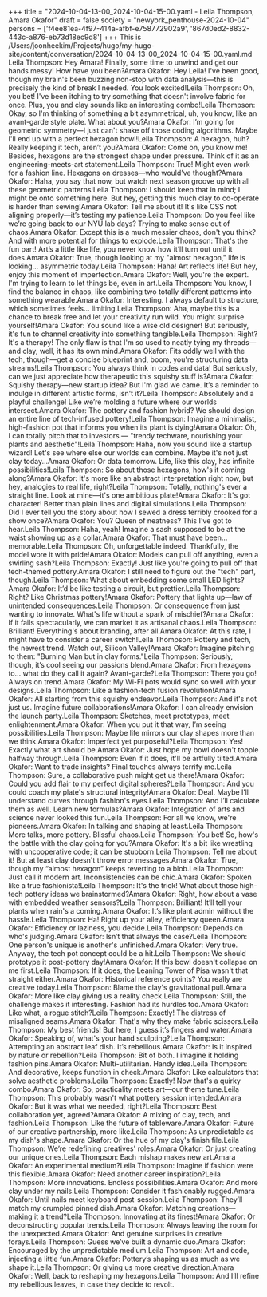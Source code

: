 +++
title = "2024-10-04-13-00_2024-10-04-15-00.yaml - Leila Thompson, Amara Okafor"
draft = false
society = "newyork_penthouse-2024-10-04"
persons = ['f4ee81ea-4f97-414a-afbf-e758772902a9', '867d0ed2-8832-443c-a876-eb73d18ec9d8']
+++
This is /Users/joonheekim/Projects/hugo/my-hugo-site/content/conversation/2024-10-04-13-00_2024-10-04-15-00.yaml.md
Leila Thompson: Hey Amara! Finally, some time to unwind and get our hands messy! How have you been?Amara Okafor: Hey Leila! I've been good, though my brain's been buzzing non-stop with data analysis—this is precisely the kind of break I needed. You look excited!Leila Thompson: Oh, you bet! I've been itching to try something that doesn't involve fabric for once. Plus, you and clay sounds like an interesting combo!Leila Thompson: Okay, so I'm thinking of something a bit asymmetrical, uh, you know, like an avant-garde style plate. What about you?Amara Okafor: I’m going for geometric symmetry—I just can't shake off those coding algorithms. Maybe I'll end up with a perfect hexagon bowl!Leila Thompson: A hexagon, huh? Really keeping it tech, aren’t you?Amara Okafor: Come on, you know me! Besides, hexagons are the strongest shape under pressure. Think of it as an engineering-meets-art statement.Leila Thompson: True! Might even work for a fashion line. Hexagons on dresses—who would’ve thought?Amara Okafor: Haha, you say that now, but watch next season groove up with all these geometric patterns!Leila Thompson: I should keep that in mind; I might be onto something here. But hey, getting this much clay to co-operate is harder than sewing!Amara Okafor: Tell me about it! It's like CSS not aligning properly—it’s testing my patience.Leila Thompson: Do you feel like we’re going back to our NYU lab days? Trying to make sense out of chaos.Amara Okafor: Except this is a much messier chaos, don't you think? And with more potential for things to explode.Leila Thompson: That's the fun part! Art’s a little like life, you never know how it’ll turn out until it does.Amara Okafor: True, though looking at my "almost hexagon," life is looking... asymmetric today.Leila Thompson: Haha! Art reflects life! But hey, enjoy this moment of imperfection.Amara Okafor: Well, you're the expert. I'm trying to learn to let things be, even in art.Leila Thompson: You know, I find the balance in chaos, like combining two totally different patterns into something wearable.Amara Okafor: Interesting. I always default to structure, which sometimes feels... limiting.Leila Thompson: Aha, maybe this is a chance to break free and let your creativity run wild. You might surprise yourself!Amara Okafor: You sound like a wise old designer! But seriously, it's fun to channel creativity into something tangible.Leila Thompson: Right? It's a therapy! The only flaw is that I'm so used to neatly tying my threads—and clay, well, it has its own mind.Amara Okafor: Fits oddly well with the tech, though—get a concise blueprint and, boom, you're structuring data streams!Leila Thompson: You always think in codes and data! But seriously, can we just appreciate how therapeutic this squishy stuff is?Amara Okafor: Squishy therapy—new startup idea? But I'm glad we came. It’s a reminder to indulge in different artistic forms, isn't it?Leila Thompson: Absolutely and a playful challenge! Like we’re molding a future where our worlds intersect.Amara Okafor: The pottery and fashion hybrid? We should design an entire line of tech-infused pottery!Leila Thompson: Imagine a minimalist, high-fashion pot that informs you when its plant is dying!Amara Okafor: Oh, I can totally pitch that to investors — "trendy techware, nourishing your plants and aesthetic"!Leila Thompson: Haha, now you sound like a startup wizard! Let's see where else our worlds can combine. Maybe it's not just clay today...Amara Okafor: Or data tomorrow. Life, like this clay, has infinite possibilities!Leila Thompson: So about those hexagons, how's it coming along?Amara Okafor: It's more like an abstract interpretation right now, but hey, analogies to real life, right?Leila Thompson: Totally, nothing's ever a straight line. Look at mine—it's one ambitious plate!Amara Okafor: It's got character! Better than plain lines and digital simulations.Leila Thompson: Did I ever tell you the story about how I sewed a dress terribly crooked for a show once?Amara Okafor: You? Queen of neatness? This I've got to hear.Leila Thompson: Haha, yeah! Imagine a sash supposed to be at the waist showing up as a collar.Amara Okafor: That must have been... memorable.Leila Thompson: Oh, unforgettable indeed. Thankfully, the model wore it with pride!Amara Okafor: Models can pull off anything, even a swirling sash?Leila Thompson: Exactly! Just like you're going to pull off that tech-themed pottery.Amara Okafor: I still need to figure out the "tech" part, though.Leila Thompson: What about embedding some small LED lights?Amara Okafor: It’d be like testing a circuit, but prettier.Leila Thompson: Right? Like Christmas pottery!Amara Okafor: Pottery that lights up—law of unintended consequences.Leila Thompson: Or consequence from just wanting to innovate. What's life without a spark of mischief?Amara Okafor: If it fails spectacularly, we can market it as artisanal chaos.Leila Thompson: Brilliant! Everything's about branding, after all.Amara Okafor: At this rate, I might have to consider a career switch!Leila Thompson: Pottery and tech, the newest trend. Watch out, Silicon Valley!Amara Okafor: Imagine pitching to them: "Burning Man but in clay forms."Leila Thompson: Seriously, though, it’s cool seeing our passions blend.Amara Okafor: From hexagons to... what do they call it again? Avant-garde?Leila Thompson: There you go! Always on trend.Amara Okafor: My Wi-Fi pots would sync so well with your designs.Leila Thompson: Like a fashion-tech fusion revolution!Amara Okafor: All starting from this squishy endeavor.Leila Thompson: And it's not just us. Imagine future collaborations!Amara Okafor: I can already envision the launch party.Leila Thompson: Sketches, meet prototypes, meet enlightenment.Amara Okafor: When you put it that way, I’m seeing possibilities.Leila Thompson: Maybe life mirrors our clay shapes more than we think.Amara Okafor: Imperfect yet purposeful?Leila Thompson: Yes! Exactly what art should be.Amara Okafor: Just hope my bowl doesn't topple halfway through.Leila Thompson: Even if it does, it'll be artfully tilted.Amara Okafor: Want to trade insights? Final touches always terrify me.Leila Thompson: Sure, a collaborative push might get us there!Amara Okafor: Could you add flair to my perfect digital spheres?Leila Thompson: And you could coach my plate's structural integrity!Amara Okafor: Deal. Maybe I’ll understand curves through fashion's eyes.Leila Thompson: And I’ll calculate them as well. Learn new formulas?Amara Okafor: Integration of arts and science never looked this fun.Leila Thompson: For all we know, we're pioneers.Amara Okafor: In talking and shaping at least.Leila Thompson: More talks, more pottery. Blissful chaos.Leila Thompson: You bet! So, how's the battle with the clay going for you?Amara Okafor: It's a bit like wrestling with uncooperative code; it can be stubborn.Leila Thompson: Tell me about it! But at least clay doesn't throw error messages.Amara Okafor: True, though my “almost hexagon” keeps reverting to a blob.Leila Thompson: Just call it modern art. Inconsistencies can be chic.Amara Okafor: Spoken like a true fashionista!Leila Thompson: It's the trick! What about those high-tech pottery ideas we brainstormed?Amara Okafor: Right, how about a vase with embedded weather sensors?Leila Thompson: Brilliant! It’ll tell your plants when rain's a coming.Amara Okafor: It’s like plant admin without the hassle.Leila Thompson: Ha! Right up your alley, efficiency queen.Amara Okafor: Efficiency or laziness, you decide.Leila Thompson: Depends on who's judging.Amara Okafor: Isn’t that always the case?Leila Thompson: One person's unique is another's unfinished.Amara Okafor: Very true. Anyway, the tech pot concept could be a hit.Leila Thompson: We should prototype it post-pottery day!Amara Okafor: If this bowl doesn't collapse on me first.Leila Thompson: If it does, the Leaning Tower of Pisa wasn't that straight either.Amara Okafor: Historical reference points? You really are creative today.Leila Thompson: Blame the clay's gravitational pull.Amara Okafor: More like clay giving us a reality check.Leila Thompson: Still, the challenge makes it interesting. Fashion had its hurdles too.Amara Okafor: Like what, a rogue stitch?Leila Thompson: Exactly! The distress of misaligned seams.Amara Okafor: That's why they make fabric scissors.Leila Thompson: My best friends! But here, I guess it’s fingers and water.Amara Okafor: Speaking of, what's your hand sculpting?Leila Thompson: Attempting an abstract leaf dish. It’s rebellious.Amara Okafor: Is it inspired by nature or rebellion?Leila Thompson: Bit of both. I imagine it holding fashion pins.Amara Okafor: Multi-utilitarian. Handy idea.Leila Thompson: And decorative, keeps function in check.Amara Okafor: Like calculators that solve aesthetic problems.Leila Thompson: Exactly! Now that's a quirky combo.Amara Okafor: So, practicality meets art—our theme tune.Leila Thompson: This probably wasn't what pottery session intended.Amara Okafor: But it was what we needed, right?Leila Thompson: Best collaboration yet, agreed?Amara Okafor: A mixing of clay, tech, and fashion.Leila Thompson: Like the future of tableware.Amara Okafor: Future of our creative partnership, more like.Leila Thompson: As unpredictable as my dish's shape.Amara Okafor: Or the hue of my clay's finish file.Leila Thompson: We’re redefining creatives' roles.Amara Okafor: Or just creating our unique ones.Leila Thompson: Each mishap makes new art.Amara Okafor: An experimental medium?Leila Thompson: Imagine if fashion were this flexible.Amara Okafor: Need another career inspiration?Leila Thompson: More innovations. Endless possibilities.Amara Okafor: And more clay under my nails.Leila Thompson: Consider it fashionably rugged.Amara Okafor: Until nails meet keyboard post-session.Leila Thompson: They’ll match my crumpled pinned dish.Amara Okafor: Matching creations—making it a trend?Leila Thompson: Innovating at its finest!Amara Okafor: Or deconstructing popular trends.Leila Thompson: Always leaving the room for the unexpected.Amara Okafor: And genuine surprises in creative forays.Leila Thompson: Guess we’ve built a dynamic duo.Amara Okafor: Encouraged by the unpredictable medium.Leila Thompson: Art and code, injecting a little fun.Amara Okafor: Pottery’s shaping us as much as we shape it.Leila Thompson: Or giving us more creative direction.Amara Okafor: Well, back to reshaping my hexagons.Leila Thompson: And I’ll refine my rebellious leaves, in case they decide to revolt.